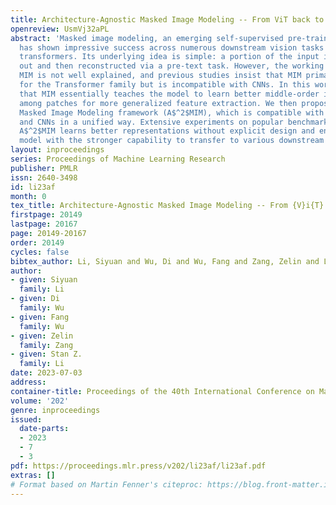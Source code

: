 ```yaml
---
title: Architecture-Agnostic Masked Image Modeling -- From ViT back to CNN
openreview: UsmVj32aPL
abstract: 'Masked image modeling, an emerging self-supervised pre-training method,
  has shown impressive success across numerous downstream vision tasks with Vision
  transformers. Its underlying idea is simple: a portion of the input image is masked
  out and then reconstructed via a pre-text task. However, the working principle behind
  MIM is not well explained, and previous studies insist that MIM primarily works
  for the Transformer family but is incompatible with CNNs. In this work, we observe
  that MIM essentially teaches the model to learn better middle-order interactions
  among patches for more generalized feature extraction. We then propose an Architecture-Agnostic
  Masked Image Modeling framework (A$^2$MIM), which is compatible with both Transformers
  and CNNs in a unified way. Extensive experiments on popular benchmarks show that
  A$^2$MIM learns better representations without explicit design and endows the backbone
  model with the stronger capability to transfer to various downstream tasks.'
layout: inproceedings
series: Proceedings of Machine Learning Research
publisher: PMLR
issn: 2640-3498
id: li23af
month: 0
tex_title: Architecture-Agnostic Masked Image Modeling -- From {V}i{T} back to {CNN}
firstpage: 20149
lastpage: 20167
page: 20149-20167
order: 20149
cycles: false
bibtex_author: Li, Siyuan and Wu, Di and Wu, Fang and Zang, Zelin and Li, Stan Z.
author:
- given: Siyuan
  family: Li
- given: Di
  family: Wu
- given: Fang
  family: Wu
- given: Zelin
  family: Zang
- given: Stan Z.
  family: Li
date: 2023-07-03
address: 
container-title: Proceedings of the 40th International Conference on Machine Learning
volume: '202'
genre: inproceedings
issued:
  date-parts:
  - 2023
  - 7
  - 3
pdf: https://proceedings.mlr.press/v202/li23af/li23af.pdf
extras: []
# Format based on Martin Fenner's citeproc: https://blog.front-matter.io/posts/citeproc-yaml-for-bibliographies/
---
```

